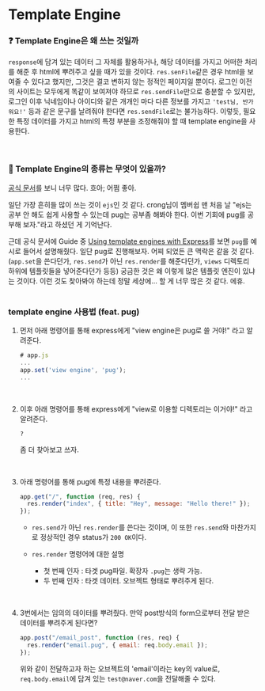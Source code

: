 # Template Engine

### :question: Template Engine은 왜 쓰는 것일까

`response`에 담겨 있는 데이터 그 자체를 활용하거나, 해당 데이터를 가지고 어떠한 처리를 해준 후 html에 뿌려주고 싶을 때가 있을 것이다. `res.senFile`같은 경우 html을 보여줄 수 있다고 했지만, 그것은 결코 변하지 않는 정적인 페이지일 뿐이다. 로그인 이전의 사이트는 모두에게 똑같이 보여져야 하므로 `res.sendFile`만으로 충분할 수 있지만, 로그인 이후 닉네임이나 아이디와 같은 개개인 마다 다른 정보를 가지고 `'test님, 반가워요!'` 등과 같은 문구를 날려줘야 한다면 `res.sendFile`로는 불가능하다. 이렇듯, 필요한 특정 데이터를 가지고 html의 특정 부분을 조정해줘야 할 때 template engine을 사용한다.

<br>

### :rocket: Template Engine의 종류는 무엇이 있을까?

[공식 문서](https://expressjs.com/en/resources/template-engines.html)를 보니 너무 많다. 흐아; 어쩜 좋아.<br>

일단 가장 흔히들 많이 쓰는 것이 `ejs`인 것 같다. crong님이 멤버쉽 맨 처음 날 "ejs는 공부 안 해도 쉽게 사용할 수 있는데 pug는 공부좀 해봐야 한다. 이번 기회에 pug를 공부해 보자."라고 하셨던 게 기억난다.<br>

근데 공식 문서에 Guide 중 [Using template engines with Express](https://expressjs.com/en/guide/using-template-engines.html)를 보면 `pug`를 예시로 들어서 설명해줬다. 일단 pug로 진행해보자. 어찌 되었든 큰 맥락은 같을 것 같다. (`app.set`을 쓴다던가, `res.send`가 아닌 `res.render`를 해준다던가, `views` 디렉토리 하위에 템플릿들을 넣어준다던가 등등) 궁금한 것은 왜 이렇게 많은 템플릿 엔진이 있냐는 것이다. 이런 것도 찾아봐야 하는데 정말 세상에... 할 게 너무 많은 것 같다. 에휴.<br>
<br>

### template engine 사용법 (feat. pug)

1. 먼저 아래 명령어를 통해 express에게 "view engine은 pug로 쓸 거야!" 라고 알려준다.

   ```javascript
   # app.js
   ...
   app.set('view engine', 'pug');
   ...
   ```

<br>

2. 이후 아래 명령어를 통해 express에게 "view로 이용할 디렉토리는 이거야!" 라고 알려준다.

   ```
   ?
   ```

   좀 더 찾아보고 쓰자.

<br>

3. 아래 명령어를 통해 pug에 특정 내용을 뿌려준다.

   ```javascript
   app.get("/", function (req, res) {
     res.render("index", { title: "Hey", message: "Hello there!" });
   });
   ```

   - `res.send`가 아닌 `res.render`를 쓴다는 것이며, 이 또한 `res.send`와 마찬가지로 정상적인 경우 status가 `200 OK`이다.

   - `res.render` 명령어에 대한 설명
     - 첫 번째 인자 : 타겟 pug파일. 확장자 `.pug`는 생략 가능.
     - 두 번째 인자 : 타겟 데이터. 오브젝트 형태로 뿌려주게 된다.

<br>

4. 3번에서는 임의의 데이터를 뿌려줬다. 만약 post방식의 form으로부터 전달 받은 데이터를 뿌려주게 된다면?

   ```javascript
   app.post("/email_post", function (res, req) {
     res.render("email.pug", { email: req.body.email });
   });
   ```

   위와 같이 전달하고자 하는 오브젝트의 'email'이라는 key의 value로, `req.body.email`에 담겨 있는 `test@naver.com`을 전달해줄 수 있다.
